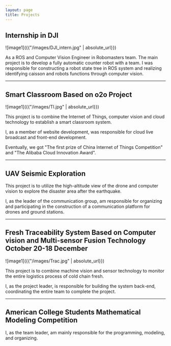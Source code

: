 ```yaml
---
layout: page
title: Projects
---
```

## __Internship in DJI__
![image1]({{"/images/DJI_intern.jpg" | absolute_url}})

As a ROS and Computer Vision Engineer in Robomasters team. 
The main project is to develop a fully automatic counter robot with a team. I was responsible for constructing a robot state tree in ROS system and realizing identifying caisson and robots functions through computer vision.

---

## __Smart Classroom Based on o2o Project__

![image1]({{"/images/TI.jpg" | absolute_url}})

This project is to combine the Internet of Things, computer vision and cloud technology to establish a smart classroom system.

I, as a member of website development, was responsible for cloud live broadcast and front-end development.


Eventually, we got "The first prize of China Internet of Things Competition" and "The Alibaba Cloud Innovation Award".

---
## __UAV Seismic Exploration__
This project is to utilize the high-altitude view of the drone and computer vision to explore the disaster area after the earthquake.


I, as the leader of the communication group, am responsible for organizing and participating in the construction of a communication platform for drones and ground stations.

---
## __Fresh Traceability System Based on Computer vision and Multi-sensor Fusion Technology October 20-18 December__

![image1]({{"/images/Trac.jpg" | absolute_url}})

This project is to combine machine vision and sensor technology to monitor the entire logistics process of cold chain fresh.

I,  as the project leader, is responsible for building the system back-end, coordinating the entire team to complete the project.

---

## __American College Students Mathematical Modeling Competition__
I, as the team leader, am mainly responsible for the programming, modeling, and organizing.

